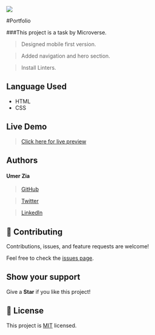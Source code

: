 ![](https://img.shields.io/badge/Microverse-blueviolet)

#Portfolio

###This project is a task by Microverse.

> Designed mobile first version.

> Added navigation and hero section.

> Install Linters.

## Language Used

- HTML
- CSS

## Live Demo
> [Click here for live preview](https://umerzia.github.io/Portfolio/)

## Authors

#### Umer Zia

> [GitHub](https://github.com/UmerZia)

> [Twitter](https://twitter.com/InfinusDesign)

> [LinkedIn](https://linkedin.com/in/umer-zia-30906a183/)

## 🤝 Contributing

Contributions, issues, and feature requests are welcome!

Feel free to check the [issues page](../../issues/).

## Show your support

Give a **Star** if you like this project!

## 📝 License

This project is [MIT](./MIT.md) licensed.